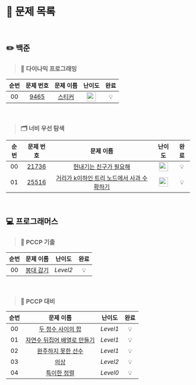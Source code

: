 <br>

# 📖 문제 목록

<br>

## ✏️ 백준

 >### 💭 다이나믹 프로그래밍
| 순번 | 문제 번호 | 문제 이름 | 난이도 |  완료 |
| :-----: | :-----: | :-----: | :-----: | :-----: |
| 00 | [9465](https://www.acmicpc.net/problem/9465) | [스티커](https://www.acmicpc.net/problem/9465) | <img height="25px" width="25px" src="https://static.solved.ac/tier_small/10.svg"/> | 💡 |

<br>

>### 🗂️ 너비 우선 탐색
| 순번 | 문제 번호 | 문제 이름 | 난이도 |  완료 |
| :-----: | :-----: | :-----: | :-----: | :-----: |
| 00 | [21736](https://www.acmicpc.net/problem/21736) | [헌내기는 친구가 필요해](https://www.acmicpc.net/problem/21736) | <img height="25px" width="25px" src="https://static.solved.ac/tier_small/9.svg"/> | 💡 |
| 01 | [25516](https://www.acmicpc.net/problem/25516) | [거리가 k이하인 트리 노드에서 사과 수확하기](https://www.acmicpc.net/problem/25516) | <img height="25px" width="25px" src="https://static.solved.ac/tier_small/9.svg"/> | 💡 |

<br>

## 💻 프로그래머스

>### 📝 PCCP 기출
| 순번 | 문제 이름 | 난이도 | 완료 |
| :-----: | :-----: | :-----: | :-----: |
| 00 | [붕대 감기](https://school.programmers.co.kr/learn/courses/19344/lessons/242258?language=python3) | *Level2* | 💡 |

<br>

>### 📝 PCCP 대비
| 순번 | 문제 이름 | 난이도 | 완료 |
| :-----: | :-----: | :-----: | :-----: |
| 00 | [두 정수 사이의 합](https://school.programmers.co.kr/learn/courses/30/lessons/12912?language=python3) | *Level1* | 💡 |
| 01 | [자연수 뒤집어 배열로 만들기](https://school.programmers.co.kr/learn/courses/30/lessons/12932?language=python3) | *Level1* | 💡 |
| 02 | [완주하지 못한 선수](https://school.programmers.co.kr/learn/courses/30/lessons/42576?language=python3) | *Level1* | 💡 |
| 03 | [의상](https://school.programmers.co.kr/learn/courses/30/lessons/42578?language=python3) | *Level2* | 💡 |
| 04 | [특이한 정렬](https://school.programmers.co.kr/learn/courses/30/lessons/120880?language=python3) | *Level0* | 💡 |

<br>
